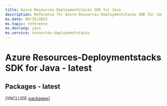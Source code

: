 ```yaml
---
title: Azure Resources-Deploymentstacks SDK for Java
description: Reference for Azure Resources-Deploymentstacks SDK for Java
ms.date: 09/16/2025
ms.topic: reference
ms.devlang: java
ms.service: resources-deploymentstacks
---
```

# Azure Resources-Deploymentstacks SDK for Java - latest
## Packages - latest
[!INCLUDE [packages](resources-deploymentstacks-index.md)]